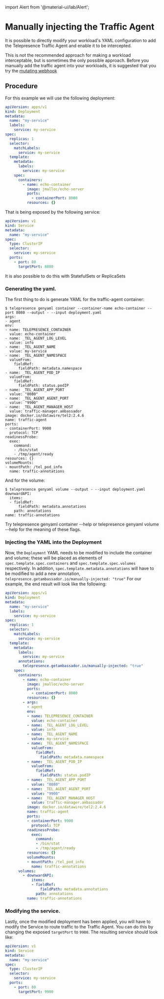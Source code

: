 import Alert from '@material-ui/lab/Alert';

# Manually injecting the Traffic Agent

It is possible to directly modify your workload's YAML configuration to add the Telepresence Traffic Agent and enable it to be intercepted.

<Alert severity="warning">
This is not the recommended approach for making a workload interceptable, but is sometimes the only possible approach.
Before you manually add the traffic agent into your workloads, it is suggested that you try the <a href="../cluster-config#mutating-webhook">mutating webhook</a>
</Alert>

## Procedure

For this example we will use the following deployment:

```yaml
apiVersion: apps/v1
kind: Deployment
metadata:
  name: "my-service"
  labels:
    service: my-service
spec:
  replicas: 1
  selector:
    matchLabels:
      service: my-service
  template:
    metadata:
      labels:
        service: my-service
    spec:
      containers:
        - name: echo-container
          image: jmalloc/echo-server
          ports:
            - containerPort: 8080
          resources: {}
```

That is being exposed by the following service:

```yaml
apiVersion: v1
kind: Service
metadata:
  name: "my-service"
spec:
  type: ClusterIP
  selector:
    service: my-service
  ports:
    - port: 80
      targetPort: 8080
```

<Alert severity="info">
It is also possible to do this with StatefulSets or ReplicaSets
</Alert>

### Generating the yaml.

The first thing to do is generate YAML for the traffic-agent container:

```console
$ telepresence genyaml container --container-name echo-container --port 8080 --output - --input deployment.yaml
args:
- agent
env:
- name: TELEPRESENCE_CONTAINER
  value: echo-container
- name: _TEL_AGENT_LOG_LEVEL
  value: info
- name: _TEL_AGENT_NAME
  value: my-service
- name: _TEL_AGENT_NAMESPACE
  valueFrom:
    fieldRef:
      fieldPath: metadata.namespace
- name: _TEL_AGENT_POD_IP
  valueFrom:
    fieldRef:
      fieldPath: status.podIP
- name: _TEL_AGENT_APP_PORT
  value: "8080"
- name: _TEL_AGENT_AGENT_PORT
  value: "9900"
- name: _TEL_AGENT_MANAGER_HOST
  value: traffic-manager.ambassador
image: docker.io/datawire/tel2:2.4.6
name: traffic-agent
ports:
- containerPort: 9900
  protocol: TCP
readinessProbe:
  exec:
    command:
    - /bin/stat
    - /tmp/agent/ready
resources: {}
volumeMounts:
- mountPath: /tel_pod_info
  name: traffic-annotations
```

And for the volume:

```console
$ telepresence genyaml volume --output - --input deployment.yaml
downwardAPI:
  items:
  - fieldRef:
      fieldPath: metadata.annotations
    path: annotations
name: traffic-annotations
```

<Alert severity="info">
Try telepresence genyaml container --help or telepresence genyaml volume --help for the meaning of these flags.
</Alert>

### Injecting the YAML into the Deployment

Now, the `Deployment` YAML needs to be modified to include the container and volume; these will be placed as elements of `spec.template.spec.containers` and `spec.template.spec.volumes` respectively.
In addition, `spec.template.metadata.annotations` will have to be modified to add a new annotation, `telepresence.getambassador.io/manually-injected: "true"`
For our example, the end result will look like the following:

```yaml
apiVersion: apps/v1
kind: Deployment
metadata:
  name: "my-service"
  labels:
    service: my-service
spec:
  replicas: 1
  selector:
    matchLabels:
      service: my-service
  template:
    metadata:
      labels:
        service: my-service
      annotations:
        telepresence.getambassador.io/manually-injected: "true"
    spec:
      containers:
        - name: echo-container
          image: jmalloc/echo-server
          ports:
            - containerPort: 8080
          resources: {}
        - args:
          - agent
          env:
          - name: TELEPRESENCE_CONTAINER
            value: echo-container
          - name: _TEL_AGENT_LOG_LEVEL
            value: info
          - name: _TEL_AGENT_NAME
            value: my-service
          - name: _TEL_AGENT_NAMESPACE
            valueFrom:
              fieldRef:
                fieldPath: metadata.namespace
          - name: _TEL_AGENT_POD_IP
            valueFrom:
              fieldRef:
                fieldPath: status.podIP
          - name: _TEL_AGENT_APP_PORT
            value: "8080"
          - name: _TEL_AGENT_AGENT_PORT
            value: "9900"
          - name: _TEL_AGENT_MANAGER_HOST
            value: traffic-manager.ambassador
          image: docker.io/datawire/tel2:2.4.6
          name: traffic-agent
          ports:
          - containerPort: 9900
            protocol: TCP
          readinessProbe:
            exec:
              command:
              - /bin/stat
              - /tmp/agent/ready
          resources: {}
          volumeMounts:
          - mountPath: /tel_pod_info
            name: traffic-annotations
      volumes:
        - downwardAPI:
            items:
            - fieldRef:
                fieldPath: metadata.annotations
              path: annotations
          name: traffic-annotations
```

### Modifying the service.

Lastly, once the modified deployment has been applied, you will have to modify the Service to route traffic to the Traffic Agent.
You can do this by changing the exposed `targetPort` to `9900`. The resulting service should look like:

```yaml
apiVersion: v1
kind: Service
metadata:
  name: "my-service"
spec:
  type: ClusterIP
  selector:
    service: my-service
  ports:
    - port: 80
      targetPort: 9900
```

